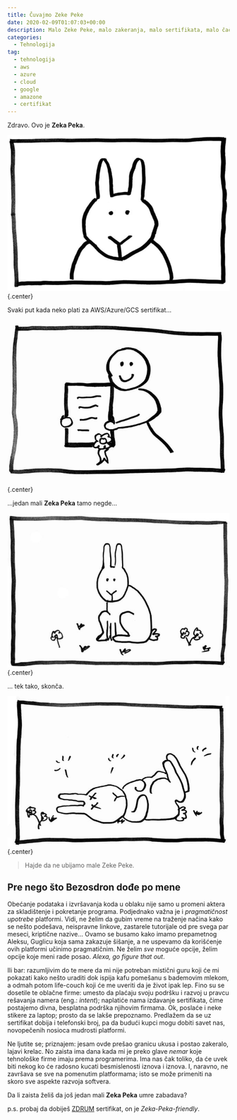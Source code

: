 ```yaml
---
title: Čuvajmo Zeke Peke
date: 2020-02-09T01:07:03+00:00
description: Malo Zeke Peke, malo zakeranja, malo sertifikata, malo čačkanja. I Zdrum.
categories:
  - Tehnologija
tag:
  - tehnologija
  - aws
  - azure
  - cloud
  - google
  - amazone
  - certifikat
---
```


Zdravo. Ovo je **Zeka Peka**.

![](zekapeka1.jpg)
{.center}

Svaki put kada neko plati za AWS/Azure/GCS sertifikat...

![](zekapeka2.jpg)
{.center}

...jedan mali **Zeka Peka** tamo negde...

![](zekapeka3.jpg)
{.center}

... tek tako, skonča.

![](zekapeka4.jpg)
{.center}


> Hajde da ne ubijamo male Zeke Peke.


## Pre nego što Bezosdron dođe po mene

Obećanje podataka i izvršavanja koda u oblaku nije samo u promeni aktera za skladištenje i pokretanje programa. Podjednako važna je i _pragmatičnost upotrebe_ platformi. Vidi, ne želim da gubim vreme na traženje načina kako se nešto podešava, neispravne linkove, zastarele tutorijale od pre svega par meseci, kriptične nazive... Ovamo se busamo kako imamo prepametnog Aleksu, Guglicu koja sama zakazuje šišanje, a ne uspevamo da korišćenje ovih platformi učinimo pragmatičnim. Ne želim _sve_ moguće opcije, želim opcije koje meni rade posao. _Alexa, go figure that out_.

Ili bar: razumljivim do te mere da mi nije potreban mistični guru koji će mi pokazati kako nešto uraditi dok ispija kafu pomešanu s bademovim mlekom, a odmah potom life-couch koji će me uveriti da je život ipak lep. Fino su se dosetile te oblačne firme: umesto da plaćaju svoju podršku i razvoj u pravcu rešavanja namera (eng.: _intent_); naplatiće nama izdavanje sertifikata, čime postajemo divna, besplatna podrška njihovim firmama. Ok, poslaće i neke stikere za laptop; prosto da se lakše prepoznamo. Predlažem da se uz sertifikat dobija i telefonski broj, pa da budući kupci mogu dobiti savet nas, novopečenih nosioca mudrosti platformi.

Ne ljutite se; priznajem: jesam ovde prešao granicu ukusa i postao zakeralo, lajavi krelac. No zaista ima dana kada mi je preko glave _nemar_ koje tehnološke firme imaju prema programerima. Ima nas čak toliko, da će uvek biti nekog ko će radosno kucati besmislenosti iznova i iznova. I, naravno, ne završava se sve na pomenutim platformama; isto se može primeniti na skoro sve aspekte razvoja softvera.

Da li zaista želiš da još jedan mali **Zeka Peka** umre zabadava?

p.s. probaj da dobiješ [ZDRUM](https://zdrum.work/certificate/) sertifikat, on je _Zeka-Peka-friendly_.
